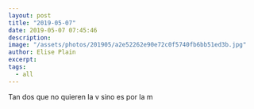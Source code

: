```yaml
---
layout: post
title: "2019-05-07"
date: 2019-05-07 07:45:46
description: 
image: "/assets/photos/201905/a2e52262e90e72c0f5740fb6bb51ed3b.jpg"
author: Elise Plain
excerpt: 
tags: 
  - all
---
```


Tan dos que no quieren la v sino es por la m 

<p></p>
